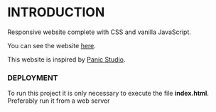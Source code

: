 # INTRODUCTION
Responsive website complete with CSS and vanilla JavaScript.

You can see the website [here](https://responsive-website-practice.vercel.app/ "here").

This website is inspired by [Panic Studio](https://www.panicstudio.tv/ "Panic Studio").

### DEPLOYMENT
To run this project it is only necessary to execute the file **index.html**. Preferably run it from a web server